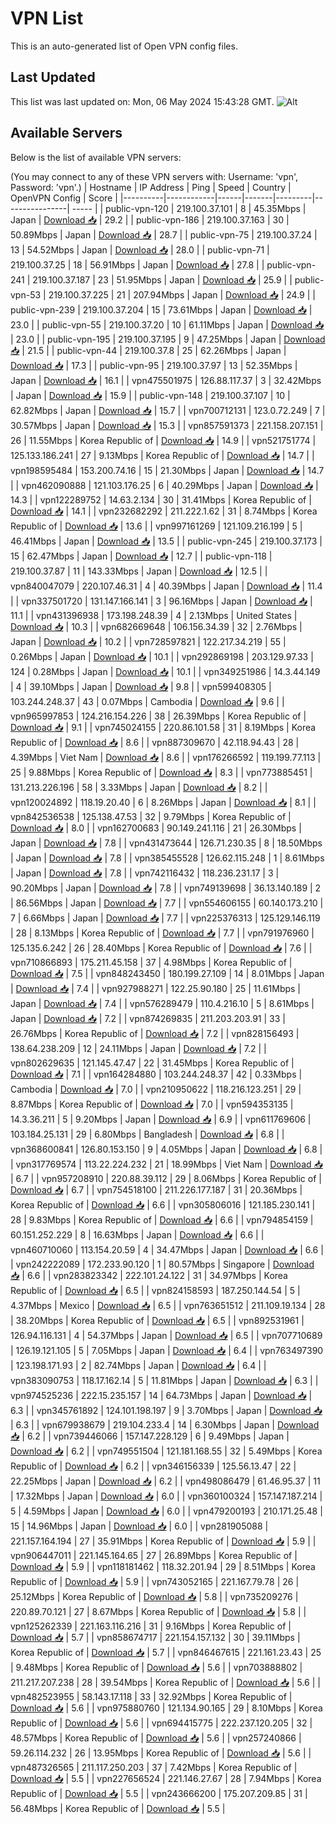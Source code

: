 # VPN List

This is an auto-generated list of Open VPN config files.

## Last Updated

This list was last updated on: Mon, 06 May 2024 15:43:28 GMT.
![Alt](https://repobeats.axiom.co/api/embed/186b98318ef1479477931607c1ad7d823f12451f.svg "Repobeats analytics image")

## Available Servers

Below is the list of available VPN servers:

(You may connect to any of these VPN servers with: Username: 'vpn', Password: 'vpn'.)
| Hostname | IP Address | Ping | Speed | Country | OpenVPN Config | Score |
|----------|------------|------|-------|---------|----------------| ----- |
| public-vpn-120 | 219.100.37.101 | 8 | 45.35Mbps | Japan | [Download 📥](./configs/server_0_JP.ovpn) | 29.2 |
| public-vpn-186 | 219.100.37.163 | 30 | 50.89Mbps | Japan | [Download 📥](./configs/server_1_JP.ovpn) | 28.7 |
| public-vpn-75 | 219.100.37.24 | 13 | 54.52Mbps | Japan | [Download 📥](./configs/server_2_JP.ovpn) | 28.0 |
| public-vpn-71 | 219.100.37.25 | 18 | 56.91Mbps | Japan | [Download 📥](./configs/server_3_JP.ovpn) | 27.8 |
| public-vpn-241 | 219.100.37.187 | 23 | 51.95Mbps | Japan | [Download 📥](./configs/server_4_JP.ovpn) | 25.9 |
| public-vpn-53 | 219.100.37.225 | 21 | 207.94Mbps | Japan | [Download 📥](./configs/server_5_JP.ovpn) | 24.9 |
| public-vpn-239 | 219.100.37.204 | 15 | 73.61Mbps | Japan | [Download 📥](./configs/server_6_JP.ovpn) | 23.0 |
| public-vpn-55 | 219.100.37.20 | 10 | 61.11Mbps | Japan | [Download 📥](./configs/server_7_JP.ovpn) | 23.0 |
| public-vpn-195 | 219.100.37.195 | 9 | 47.25Mbps | Japan | [Download 📥](./configs/server_8_JP.ovpn) | 21.5 |
| public-vpn-44 | 219.100.37.8 | 25 | 62.26Mbps | Japan | [Download 📥](./configs/server_9_JP.ovpn) | 17.3 |
| public-vpn-95 | 219.100.37.97 | 13 | 52.35Mbps | Japan | [Download 📥](./configs/server_10_JP.ovpn) | 16.1 |
| vpn475501975 | 126.88.117.37 | 3 | 32.42Mbps | Japan | [Download 📥](./configs/server_11_JP.ovpn) | 15.9 |
| public-vpn-148 | 219.100.37.107 | 10 | 62.82Mbps | Japan | [Download 📥](./configs/server_12_JP.ovpn) | 15.7 |
| vpn700712131 | 123.0.72.249 | 7 | 30.57Mbps | Japan | [Download 📥](./configs/server_13_JP.ovpn) | 15.3 |
| vpn857591373 | 221.158.207.151 | 26 | 11.55Mbps | Korea Republic of | [Download 📥](./configs/server_14_KR.ovpn) | 14.9 |
| vpn521751774 | 125.133.186.241 | 27 | 9.13Mbps | Korea Republic of | [Download 📥](./configs/server_15_KR.ovpn) | 14.7 |
| vpn198595484 | 153.200.74.16 | 15 | 21.30Mbps | Japan | [Download 📥](./configs/server_16_JP.ovpn) | 14.7 |
| vpn462090888 | 121.103.176.25 | 6 | 40.29Mbps | Japan | [Download 📥](./configs/server_17_JP.ovpn) | 14.3 |
| vpn122289752 | 14.63.2.134 | 30 | 31.41Mbps | Korea Republic of | [Download 📥](./configs/server_18_KR.ovpn) | 14.1 |
| vpn232682292 | 211.222.1.62 | 31 | 8.74Mbps | Korea Republic of | [Download 📥](./configs/server_19_KR.ovpn) | 13.6 |
| vpn997161269 | 121.109.216.199 | 5 | 46.41Mbps | Japan | [Download 📥](./configs/server_20_JP.ovpn) | 13.5 |
| public-vpn-245 | 219.100.37.173 | 15 | 62.47Mbps | Japan | [Download 📥](./configs/server_21_JP.ovpn) | 12.7 |
| public-vpn-118 | 219.100.37.87 | 11 | 143.33Mbps | Japan | [Download 📥](./configs/server_22_JP.ovpn) | 12.5 |
| vpn840047079 | 220.107.46.31 | 4 | 40.39Mbps | Japan | [Download 📥](./configs/server_23_JP.ovpn) | 11.4 |
| vpn337501720 | 131.147.166.141 | 3 | 96.16Mbps | Japan | [Download 📥](./configs/server_24_JP.ovpn) | 11.1 |
| vpn431396938 | 173.198.248.39 | 4 | 2.13Mbps | United States | [Download 📥](./configs/server_25_US.ovpn) | 10.3 |
| vpn682669648 | 106.156.34.39 | 32 | 2.76Mbps | Japan | [Download 📥](./configs/server_26_JP.ovpn) | 10.2 |
| vpn728597821 | 122.217.34.219 | 55 | 0.26Mbps | Japan | [Download 📥](./configs/server_27_JP.ovpn) | 10.1 |
| vpn292869198 | 203.129.97.33 | 124 | 0.28Mbps | Japan | [Download 📥](./configs/server_28_JP.ovpn) | 10.1 |
| vpn349251986 | 14.3.44.149 | 4 | 39.10Mbps | Japan | [Download 📥](./configs/server_29_JP.ovpn) | 9.8 |
| vpn599408305 | 103.244.248.37 | 43 | 0.07Mbps | Cambodia | [Download 📥](./configs/server_30_KH.ovpn) | 9.6 |
| vpn965997853 | 124.216.154.226 | 38 | 26.39Mbps | Korea Republic of | [Download 📥](./configs/server_31_KR.ovpn) | 9.1 |
| vpn745024155 | 220.86.101.58 | 31 | 8.19Mbps | Korea Republic of | [Download 📥](./configs/server_32_KR.ovpn) | 8.6 |
| vpn887309670 | 42.118.94.43 | 28 | 4.39Mbps | Viet Nam | [Download 📥](./configs/server_33_VN.ovpn) | 8.6 |
| vpn176266592 | 119.199.77.113 | 25 | 9.88Mbps | Korea Republic of | [Download 📥](./configs/server_34_KR.ovpn) | 8.3 |
| vpn773885451 | 131.213.226.196 | 58 | 3.33Mbps | Japan | [Download 📥](./configs/server_35_JP.ovpn) | 8.2 |
| vpn120024892 | 118.19.20.40 | 6 | 8.26Mbps | Japan | [Download 📥](./configs/server_36_JP.ovpn) | 8.1 |
| vpn842536538 | 125.138.47.53 | 32 | 9.79Mbps | Korea Republic of | [Download 📥](./configs/server_37_KR.ovpn) | 8.0 |
| vpn162700683 | 90.149.241.116 | 21 | 26.30Mbps | Japan | [Download 📥](./configs/server_38_JP.ovpn) | 7.8 |
| vpn431473644 | 126.71.230.35 | 8 | 18.50Mbps | Japan | [Download 📥](./configs/server_39_JP.ovpn) | 7.8 |
| vpn385455528 | 126.62.115.248 | 1 | 8.61Mbps | Japan | [Download 📥](./configs/server_40_JP.ovpn) | 7.8 |
| vpn742116432 | 118.236.231.17 | 3 | 90.20Mbps | Japan | [Download 📥](./configs/server_41_JP.ovpn) | 7.8 |
| vpn749139698 | 36.13.140.189 | 2 | 86.56Mbps | Japan | [Download 📥](./configs/server_42_JP.ovpn) | 7.7 |
| vpn554606155 | 60.140.173.210 | 7 | 6.66Mbps | Japan | [Download 📥](./configs/server_43_JP.ovpn) | 7.7 |
| vpn225376313 | 125.129.146.119 | 28 | 8.13Mbps | Korea Republic of | [Download 📥](./configs/server_44_KR.ovpn) | 7.7 |
| vpn791976960 | 125.135.6.242 | 26 | 28.40Mbps | Korea Republic of | [Download 📥](./configs/server_45_KR.ovpn) | 7.6 |
| vpn710866893 | 175.211.45.158 | 37 | 4.98Mbps | Korea Republic of | [Download 📥](./configs/server_46_KR.ovpn) | 7.5 |
| vpn848243450 | 180.199.27.109 | 14 | 8.01Mbps | Japan | [Download 📥](./configs/server_47_JP.ovpn) | 7.4 |
| vpn927988271 | 122.25.90.180 | 25 | 11.61Mbps | Japan | [Download 📥](./configs/server_48_JP.ovpn) | 7.4 |
| vpn576289479 | 110.4.216.10 | 5 | 8.61Mbps | Japan | [Download 📥](./configs/server_49_JP.ovpn) | 7.2 |
| vpn874269835 | 211.203.203.91 | 33 | 26.76Mbps | Korea Republic of | [Download 📥](./configs/server_50_KR.ovpn) | 7.2 |
| vpn828156493 | 138.64.238.209 | 12 | 24.11Mbps | Japan | [Download 📥](./configs/server_51_JP.ovpn) | 7.2 |
| vpn802629635 | 121.145.47.47 | 22 | 31.45Mbps | Korea Republic of | [Download 📥](./configs/server_52_KR.ovpn) | 7.1 |
| vpn164284880 | 103.244.248.37 | 42 | 0.33Mbps | Cambodia | [Download 📥](./configs/server_53_KH.ovpn) | 7.0 |
| vpn210950622 | 118.216.123.251 | 29 | 8.87Mbps | Korea Republic of | [Download 📥](./configs/server_54_KR.ovpn) | 7.0 |
| vpn594353135 | 14.3.36.211 | 5 | 9.20Mbps | Japan | [Download 📥](./configs/server_55_JP.ovpn) | 6.9 |
| vpn611769606 | 103.184.25.131 | 29 | 6.80Mbps | Bangladesh | [Download 📥](./configs/server_56_BD.ovpn) | 6.8 |
| vpn368600841 | 126.80.153.150 | 9 | 4.05Mbps | Japan | [Download 📥](./configs/server_57_JP.ovpn) | 6.8 |
| vpn317769574 | 113.22.224.232 | 21 | 18.99Mbps | Viet Nam | [Download 📥](./configs/server_58_VN.ovpn) | 6.7 |
| vpn957208910 | 220.88.39.112 | 29 | 8.06Mbps | Korea Republic of | [Download 📥](./configs/server_59_KR.ovpn) | 6.7 |
| vpn754518100 | 211.226.177.187 | 31 | 20.36Mbps | Korea Republic of | [Download 📥](./configs/server_60_KR.ovpn) | 6.6 |
| vpn305806016 | 121.185.230.141 | 28 | 9.83Mbps | Korea Republic of | [Download 📥](./configs/server_61_KR.ovpn) | 6.6 |
| vpn794854159 | 60.151.252.229 | 8 | 16.63Mbps | Japan | [Download 📥](./configs/server_62_JP.ovpn) | 6.6 |
| vpn460710060 | 113.154.20.59 | 4 | 34.47Mbps | Japan | [Download 📥](./configs/server_63_JP.ovpn) | 6.6 |
| vpn242222089 | 172.233.90.120 | 1 | 80.57Mbps | Singapore | [Download 📥](./configs/server_64_SG.ovpn) | 6.6 |
| vpn283823342 | 222.101.24.122 | 31 | 34.97Mbps | Korea Republic of | [Download 📥](./configs/server_65_KR.ovpn) | 6.5 |
| vpn824158593 | 187.250.144.54 | 5 | 4.37Mbps | Mexico | [Download 📥](./configs/server_66_MX.ovpn) | 6.5 |
| vpn763651512 | 211.109.19.134 | 28 | 38.20Mbps | Korea Republic of | [Download 📥](./configs/server_67_KR.ovpn) | 6.5 |
| vpn892531961 | 126.94.116.131 | 4 | 54.37Mbps | Japan | [Download 📥](./configs/server_68_JP.ovpn) | 6.5 |
| vpn707710689 | 126.19.121.105 | 5 | 7.05Mbps | Japan | [Download 📥](./configs/server_69_JP.ovpn) | 6.4 |
| vpn763497390 | 123.198.171.93 | 2 | 82.74Mbps | Japan | [Download 📥](./configs/server_70_JP.ovpn) | 6.4 |
| vpn383090753 | 118.17.162.14 | 5 | 11.81Mbps | Japan | [Download 📥](./configs/server_71_JP.ovpn) | 6.3 |
| vpn974525236 | 222.15.235.157 | 14 | 64.73Mbps | Japan | [Download 📥](./configs/server_72_JP.ovpn) | 6.3 |
| vpn345761892 | 124.101.198.197 | 9 | 3.70Mbps | Japan | [Download 📥](./configs/server_73_JP.ovpn) | 6.3 |
| vpn679938679 | 219.104.233.4 | 14 | 6.30Mbps | Japan | [Download 📥](./configs/server_74_JP.ovpn) | 6.2 |
| vpn739446066 | 157.147.228.129 | 6 | 9.49Mbps | Japan | [Download 📥](./configs/server_75_JP.ovpn) | 6.2 |
| vpn749551504 | 121.181.168.55 | 32 | 5.49Mbps | Korea Republic of | [Download 📥](./configs/server_76_KR.ovpn) | 6.2 |
| vpn346156339 | 125.56.13.47 | 22 | 22.25Mbps | Japan | [Download 📥](./configs/server_77_JP.ovpn) | 6.2 |
| vpn498086479 | 61.46.95.37 | 11 | 17.32Mbps | Japan | [Download 📥](./configs/server_78_JP.ovpn) | 6.0 |
| vpn360100324 | 157.147.187.214 | 5 | 4.59Mbps | Japan | [Download 📥](./configs/server_79_JP.ovpn) | 6.0 |
| vpn479200193 | 210.171.25.48 | 15 | 14.96Mbps | Japan | [Download 📥](./configs/server_80_JP.ovpn) | 6.0 |
| vpn281905088 | 221.157.164.194 | 27 | 35.91Mbps | Korea Republic of | [Download 📥](./configs/server_81_KR.ovpn) | 5.9 |
| vpn906447011 | 221.145.164.65 | 27 | 26.89Mbps | Korea Republic of | [Download 📥](./configs/server_82_KR.ovpn) | 5.9 |
| vpn118181462 | 118.32.201.94 | 29 | 8.51Mbps | Korea Republic of | [Download 📥](./configs/server_83_KR.ovpn) | 5.9 |
| vpn743052165 | 221.167.79.78 | 26 | 25.12Mbps | Korea Republic of | [Download 📥](./configs/server_84_KR.ovpn) | 5.8 |
| vpn735209276 | 220.89.70.121 | 27 | 8.67Mbps | Korea Republic of | [Download 📥](./configs/server_85_KR.ovpn) | 5.8 |
| vpn125262339 | 221.163.116.216 | 31 | 9.16Mbps | Korea Republic of | [Download 📥](./configs/server_86_KR.ovpn) | 5.7 |
| vpn858674717 | 221.154.157.132 | 30 | 39.11Mbps | Korea Republic of | [Download 📥](./configs/server_87_KR.ovpn) | 5.7 |
| vpn846467615 | 221.161.23.43 | 25 | 9.48Mbps | Korea Republic of | [Download 📥](./configs/server_88_KR.ovpn) | 5.6 |
| vpn703888802 | 211.217.207.238 | 28 | 39.54Mbps | Korea Republic of | [Download 📥](./configs/server_89_KR.ovpn) | 5.6 |
| vpn482523955 | 58.143.17.118 | 33 | 32.92Mbps | Korea Republic of | [Download 📥](./configs/server_90_KR.ovpn) | 5.6 |
| vpn975880760 | 121.134.90.165 | 29 | 8.10Mbps | Korea Republic of | [Download 📥](./configs/server_91_KR.ovpn) | 5.6 |
| vpn694415775 | 222.237.120.205 | 32 | 48.57Mbps | Korea Republic of | [Download 📥](./configs/server_92_KR.ovpn) | 5.6 |
| vpn257240866 | 59.26.114.232 | 26 | 13.95Mbps | Korea Republic of | [Download 📥](./configs/server_93_KR.ovpn) | 5.6 |
| vpn487326565 | 211.117.250.203 | 37 | 7.42Mbps | Korea Republic of | [Download 📥](./configs/server_94_KR.ovpn) | 5.5 |
| vpn227656524 | 221.146.27.67 | 28 | 7.94Mbps | Korea Republic of | [Download 📥](./configs/server_95_KR.ovpn) | 5.5 |
| vpn243666200 | 175.207.209.85 | 31 | 56.48Mbps | Korea Republic of | [Download 📥](./configs/server_96_KR.ovpn) | 5.5 |
